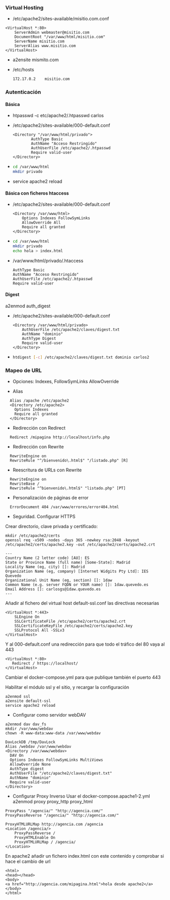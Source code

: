 ### Virtual Hosting

*  /etc/apache2/sites-available/misitio.com.conf

```apacheconf
<VirtualHost *:80>
    ServerAdmin webmaster@misitio.com
    DocumentRoot "/var/www/html/misitio.com"
    ServerName misitio.com
    ServerAlias www.misitio.com
</VirtualHost>
```

* a2ensite mismito.com

* /etc/hosts

  ```bash
  172.17.0.2	misitio.com
  ```

### Autenticación

#### Básica

* htpasswd -c etc/apache2/.htpasswd carlos

* /etc/apache2/sites-available/000-default.conf

  ```
  <Directory "/var/www/html/privado">
          AuthType Basic
          AuthName "Acceso Restringido"
          AuthUserFile /etc/apache2/.htpasswd
          Require valid-user
  </Directory>
  ```

* ```bash
  cd /var/www/html
  mkdir privado
  ```

* service apache2 reload

#### Básica con ficheros htaccess

* /etc/apache2/sites-available/000-default.conf

  ```apacheconf
  <Directory /var/www/html>
      Options Indexes FollowSymLinks
      AllowOverride All
      Require all granted
  </Directory>
  ```

* ```bash
  cd /var/www/html
  mkdir privado
  echo hola > index.html
  ```

* /var/www/html/privado/.htaccess

  ```
  AuthType Basic
  AuthName "Acceso Restringido"
  AuthUserFile /etc/apache2/.htpasswd
  Require valid-user 
  ```

#### Digest

a2enmod auth_digest

* /etc/apache2/sites-available/000-default.conf

  ```apacheconf
  <Directory /var/www/html/privado>
      AuthUserFile /etc/apache2/claves/digest.txt
      AuthName "dominio"
      AuthType Digest
      Require valid-user
  </Directory>
  ```

* ```bash
  htdigest [-c] /etc/apache2/claves/digest.txt dominio carlos2
  ```

### Mapeo de URL

* Opciones: Indexes, FollowSymLinks AllowOverride

* Alias
```apacheconf
  Alias /apache /etc/apache2
  <Directory /etc/apache2>
    Options Indexes
    Require all granted
  </Directory>
  ```

* Redirección con Redirect
```
  Redirect /mipagina http://localhost/info.php
```
* Redirección con Rewrite
```
  RewriteEngine on
  RewriteRule "^/bienvenido\.html$" "/listado.php" [R]
````
* Reescritura de URLs con Rewrite
```
  RewriteEngine on
  RewriteBase /
  RewriteRule "^bienvenido\.html$" "listado.php" [PT]
````

* Personalización de páginas de error
```
  ErrorDocument 404 /var/www/errores/error404.html
```

* Seguridad. Configurar HTTPS

Crear directorio, clave privada y certificado:

```
mkdir /etc/apache2/certs
openssl req -x509 -nodes -days 365 -newkey rsa:2048 -keyout /etc/apache2/certs/apache2.key -out /etc/apache2/certs/apache2.crt

---
Country Name (2 letter code) [AU]: ES 
State or Province Name (full name) [Some-State]: Madrid
Locality Name (eg, city) []: Madrid
Organization Name (eg, company) [Internet Widgits Pty Ltd]: IES Quevedo
Organizational Unit Name (eg, section) []: 1daw
Common Name (e.g. server FQDN or YOUR name) []: 1daw.quevedo.es
Email Address []: carlosgs@1daw.quevedo.es
---
```
Añadir al fichero del virtual host default-ssl.conf las directivas necesarias
```
<VirtualHost *:443>
    SLEngine On
    SSLCertificateFile /etc/apache2/certs/apache2.crt
    SSLCertificateKeyFile /etc/apache2/certs/apache2.key
    SSLProtocol All -SSLv3
</VirtualHost>
```
Y al 000-default.conf una redirección para que todo el tráfico del 80 vaya al 443
```
<VirtualHost *:80>
   Redirect / https://localhost/
</VirtualHost>
```
Cambiar el docker-compose.yml para que publique también el puerto 443

Habilitar el módulo ssl y el sitio, y recargar la configuración
```
a2enmod ssl
a2ensite default-ssl
service apache2 reload
```

* Configurar como servidor webDAV
```
a2enmod dav dav_fs
mkdir /var/www/webdav
chown -R www-data:www-data /var/www/webdav

DavLockDB /tmp/DavLock
Alias /webdav /var/www/webdav
<Directory /var/www/webdav>
  DAV On
  Options Indexes FollowSymLinks MultiViews
  AllowOverride None
  AuthType digest
  AuthUserFile "/etc/apache2/claves/digest.txt"
  AuthName "dominio"
  Require valid-user
</Directory>
```

* Configurar Proxy Inverso
  Usar el docker-compose.apache1-2.yml
  a2enmod proxy proxy_http proxy_html

```
ProxyPass "/agencia/" "http://agencia.com/"
ProxyPassReverse "/agencia/" "http://agencia.com/"

ProxyHTMLURLMap http://agencia.com /agencia
<Location /agencia/>
    ProxyPassReverse /
    ProxyHTMLEnable On
    ProxyHTMLURLMap / /agencia/
</Location>
```

En apache2 añadir un fichero index.html con este contenido y comprobar si hace el cambio de url
```
<html>
<head></head>
<body>
<a href="http://agencia.com/mipagina.html">hola desde apache2</a>
</body>
</html>
```
